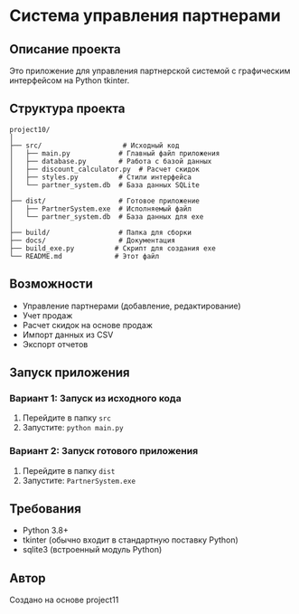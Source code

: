 # Система управления партнерами

## Описание проекта
Это приложение для управления партнерской системой с графическим интерфейсом на Python tkinter.

## Структура проекта
```
project10/
│
├── src/                    # Исходный код
│   ├── main.py            # Главный файл приложения
│   ├── database.py        # Работа с базой данных
│   ├── discount_calculator.py  # Расчет скидок
│   ├── styles.py          # Стили интерфейса
│   └── partner_system.db  # База данных SQLite
│
├── dist/                  # Готовое приложение
│   ├── PartnerSystem.exe  # Исполняемый файл
│   └── partner_system.db  # База данных для exe
│
├── build/                 # Папка для сборки
├── docs/                  # Документация
├── build_exe.py          # Скрипт для создания exe
└── README.md             # Этот файл
```

## Возможности
- Управление партнерами (добавление, редактирование)
- Учет продаж
- Расчет скидок на основе продаж
- Импорт данных из CSV
- Экспорт отчетов

## Запуск приложения

### Вариант 1: Запуск из исходного кода
1. Перейдите в папку `src`
2. Запустите: `python main.py`

### Вариант 2: Запуск готового приложения
1. Перейдите в папку `dist`
2. Запустите: `PartnerSystem.exe`

## Требования
- Python 3.8+
- tkinter (обычно входит в стандартную поставку Python)
- sqlite3 (встроенный модуль Python)

## Автор
Создано на основе project11
